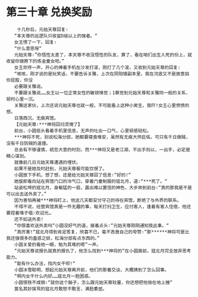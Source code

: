 # 第三十章 兑换奖励
        十几秒后，元始天尊回复∶
       “本天尊的巡逻队只收留D级以上的强者。“
       女王愣了一下，回复∶
       “什么意思呀“
       元始天尊∶”你悟性太差了，本天尊不收没悟性的队友，算了，看在咱们出生入死的份上，就收留你做胯下的炼金童女吧。”
       女王欢呼一声，开心的捧着手机在沙发打滚，刚打了几个滚，又收到元始天尊的回复∶
       “咳咳，刚才说的是玩笑话，不要告诉关雅，上次在阴阳镇副本里，我在河底又不是故意拍你屁股，你没
       必要跟关雅说。
       不要跟关雅说……女王以一位正常女性的敏锐嗅觉；1蔡觉到元始天尊和关雅同一般的关系，顿时心里一沉。
       关雅这家伙，上次还说元始天尊也就一般，不可能看上这种小男生，我吓!女王心里愤愤的想。
       日落西沉，无痕宾馆。
       【元始天尊∶***神将回归灵境了】
       前台，小圆低头看着手机里信息，无声的吐出一口气，心里顿感轻松。
       ***神将不死，别说松海分部，她都要寝食难安，虽然有无痕大师庇佑，可只有千日做贼，没有千日防贼的道理。
       总会有不够谨慎，疏忽大意的时刻，而***神将又是老江湖，不出手则以，一出手，必定是精心谋划。
       就像前几日元始天尊遭遇的埋伏。
       如果不是她及时赶到，元始天尊极可能饮恨了。
       小圆放下手机，想了想，还是给元始天尊回了信息∶“好的!“
       她旋即看向站在宾馆门口的冷气口，穿着门童制服的寇北月，道∶“***死了。“
       站姿松垮的寇北月，身躯猛的一挺，露出难以置信的神色，大步奔到前台∶“真的那我是不是可以出去送外卖了。”
       因为害怕再被***神将盯上，他这几天都安分守己的待在宾馆，断绝了与外界的联系。
       不得不说，经营宾馆真是一件无趣的事，每天打扫卫生，应付客人，逢着有客人住宿，他还要捏着嗓子唱∶欢迎光…
       还不如送外卖!
       “你很喜欢送外卖吗“小圆没好气的道，接着点头∶“元始天尊刚刚通知我此事。“
       “真厉害!“寇北月得到肯定答复，欣喜不已，毫不吝啬自己的夸赞∶“那******神将可是比我还强很多的蛊惑之妖，松海分部有点东西的。”
       小圆关爱的看他一眼，勉为其难的嗯”一声。
       “元始天尊说报仇就真的报仇了，他怎么找到***神将的“在小圆面前，寇北月完全放弃思考能力。
       “能有什么办法，找内女干呗!“
       小圆冰雪聪明，想起元始天尊离开前，他们的那番交谈，大概猜到了怎么回事。
       “啊内女干什么内好……寇北月一脸困惑。
       小圆恨铁不成钢∶“就你这个脑子，怎么跟元始天尊较量，你还想把他按在地上捶“
       莫名其妙挨骂的寇北月敢怒不敢言，满脸委屈。